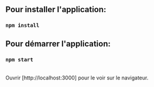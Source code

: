 ## Pour installer l'application:

### `npm install`

## Pour démarrer l'application:

### `npm start`

<br>
Ouvrir [http://localhost:3000] pour le voir sur le navigateur.

